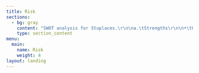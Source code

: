 ```yaml
---
title: Risk
sections:
  - bg: gray
    content: "SWOT analysis for Stuplaces.\r\n\na.\tStrengths\r\n\n•\tOffers safe environment (verification of properties)\r\n\n•\tSingle platform for end-to-end rental requirements\r\n\n•\t24/7 customer service\r\n\n•\tSimple business model in terms of service fee\r\n\nb.\tWeaknesses\r\n\n•\tLack of willingness to use the application among property owners (some people are not aware about internet applications)\r\n\n•\tOther companies can copy the idea\r\n\nc.\tOpportunities\r\n\n•\tExpansion into other countries\r\n\n•\tPartnership with colleges and universities\r\n\n•\tAdditional service offerings by collaborating with airlines, rental companies etc.\r\n\nd.\tThreats\r\n\n•\tPrivacy concerns; primarily around hacking of personal information\r\n\n•\tCompetition from similar businesses \r\n\n•\tAdoption of new technologies as they come out in future"
    type: section_content
menu:
  main:
    name: Risk
    weight: 4
layout: landing
---
```


